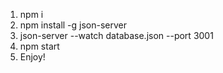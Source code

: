 1. npm i
2. npm install -g json-server
3. json-server --watch database.json --port 3001
4. npm start
5. Enjoy!
